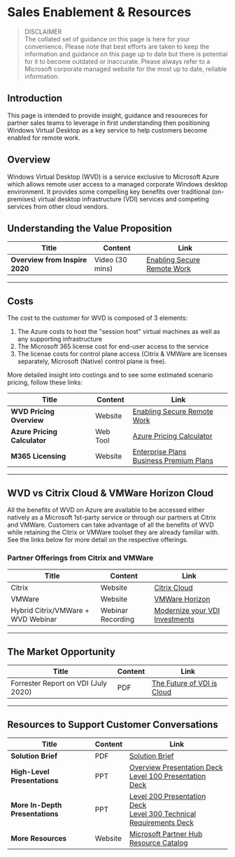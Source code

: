 # Sales Enablement & Resources

> DISCLAIMER  
> The collated set of guidance on this page is here for your convenience. Please note that best efforts are taken
> to keep the information and guidance on this page up to date but there is potential for it to become outdated 
> or inaccurate. Please always refer to a Microsoft corporate managed website for the most up to date, reliable information.

## Introduction
This page is intended to provide insight, guidance and resoureces for partner sales teams to leverage in first understanding then positioning Windows Virtual Desktop as a key service to help customers become enabled for remote work.  

## Overview
Windows Virtual Desktop (WVD) is a service exclusive to Microsoft Azure which allows remote user access to a managed corporate Windows desktop environment. It provides some compelling key benefits over traditional (on-premises) virtual desktop infrastructure (VDI) services and competing services from other cloud vendors.  

## Understanding the Value Proposition

| Title                            |  Content  |  Link                                                    |
| -------------------------------- | --------- |--------------------------------------------------------- |
| **Overview from Inspire 2020**   |  Video (30 mins)    | [Enabling Secure Remote Work](https://myinspire.microsoft.com/sessions/371d3fb4-026c-4d7c-a1db-8d8bac2ee98a?source=sessions) |

***

## Costs
The cost to the customer for WVD is composed of 3 elements:
1. The Azure costs to host the "session host" virtual machines as well as any supporting infrastructure
2. The Microsoft 365 license cost for end-user access to the service
3. The license costs for control plane access (Citrix & VMWare are licenses separately, Microsoft (Native) control plane is free).

More detailed insight into costings and to see some estimated scenario pricing, follow these links:  

| Title                            |  Content  |  Link                                                    |
| -------------------------------- | --------- |--------------------------------------------------------- |
| **WVD Pricing Overview**         |  Website  | [Enabling Secure Remote Work](https://azure.microsoft.com/en-us/pricing/details/virtual-desktop/) |
| **Azure Pricing Calculator**     | Web Tool  | [Azure Pricing Calculator](https://azure.microsoft.com/en-us/pricing/calculator/?service=virtual-desktop)  |
| **M365 Licensing**               | Website   | [Enterprise Plans](https://www.microsoft.com/en-nz/microsoft-365/compare-microsoft-365-enterprise-plans)  <br/> [Business Premium Plans](https://www.microsoft.com/en-nz/microsoft-365/business#compareProductsRegion)  |

***

## WVD vs Citrix Cloud & VMWare Horizon Cloud
All the benefits of WVD on Azure are available to be accessed either natively as a Microsoft 1st-party service or through our partners at Citrix and VMWare. Customers can take advantage of all the benefits of WVD while retaining the Citrix or VMWare toolset they are already familiar with. See the links below for more detail on the respective offerings. 

### Partner Offerings from Citrix and VMWare

| Title                            |  Content  |  Link                                                    |
| -------------------------------- | --------- |--------------------------------------------------------- |
| Citrix                          | Website    | [Citrix Cloud](https://www.citrix.com/en-nz/global-partners/microsoft/azure.html)  |
| VMWare                           | Website   | [VMWare Horizon](https://www.vmware.com/products/horizon-cloud-virtual-desktops.html) |
| Hybrid Citrix/VMWare + WVD Webinar | Webinar Recording     | [Modernize your VDI Investments](https://info.microsoft.com/ww-landing-azure-webinar-series-modernize-your-vdi-investments-with-windows-virtual-desktop.html) |

***



## The Market Opportunity

| Title                            |  Content  |  Link                                                    |
| -------------------------------- | --------- |--------------------------------------------------------- |
| Forrester Report on VDI (July 2020) | PDF       | [The Future of VDI is Cloud](https://azure.microsoft.com/en-gb/resources/the-future-of-vdi-is-cloud/) |
  
***

   
## Resources to Support Customer Conversations

|        Title          |  Content  |  Link                                                    |
| --------------------- | --------- |--------------------------------------------------------- |
| **Solution Brief**   |  PDF     | [Solution Brief](https://www.microsoft.com/azure/partners/resources/windows-virtual-desktop-solution-brief) |
| **High-Level Presentations**   |  PPT     | [Overview Presentation Deck](https://www.microsoft.com/azure/partners/resources/windows-virtual-desktop-deck)  <br/>  [Level 100 Presentation Deck](https://www.microsoft.com/azure/partners/resources/microsoft-windows-virtual-desktop-level-100-overview)  |
| **More In-Depth Presentations**   |  PPT     | [Level 200 Presentation Deck](https://www.microsoft.com/azure/partners/resources/windows-virtual-desktop-l200-presentation) <br/> [Level 300 Technical Requirements Deck](https://www.microsoft.com/azure/partners/resources/windows-virtual-desktop-technical-requirements) | 
| **More Resources** | Website | [Microsoft Partner Hub Resource Catalog](https://www.microsoft.com/azure/partners/resources?filters=migrate-existing-apps,windows-virtual-desktop) |

